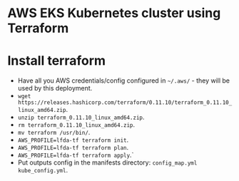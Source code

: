 # AWS EKS Kubernetes cluster using Terraform

# Install terraform

- Have all you AWS credentials/config configured in `~/.aws/` - they will be used by this deployment.
- `wget https://releases.hashicorp.com/terraform/0.11.10/terraform_0.11.10_linux_amd64.zip`.
- `unzip terraform_0.11.10_linux_amd64.zip`.
- `rm terraform_0.11.10_linux_amd64.zip`.
- `mv terraform /usr/bin/`.
- `AWS_PROFILE=lfda-tf terraform init`.
- `AWS_PROFILE=lfda-tf terraform plan`.
- `AWS_PROFILE=lfda-tf terraform apply`.`
- Put outputs config in the manifests directory: `config_map.yml kube_config.yml`.
